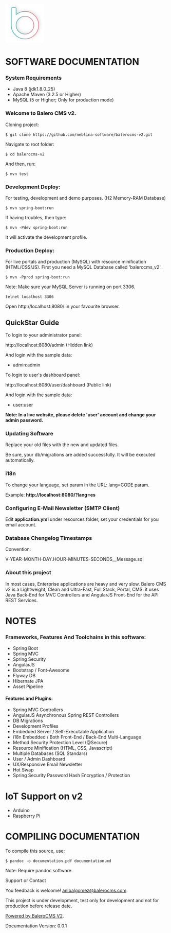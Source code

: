 ![BaleroCMS v2](images/logo.png)

SOFTWARE DOCUMENTATION
======================

### System Requirements

* Java 8 (jdk1.8.0_25)
* Apache Maven (3.2.5 or Higher)
* MySQL (5 or Higher; Only for production mode)

### Welcome to Balero CMS v2.

Cloning project:

    $ git clone https://github.com/neblina-software/balerocms-v2.git

Navigate to root folder:

    $ cd balerocms-v2

And then, run:

    $ mvn test
    
### Development Deploy:

For testing, development and demo purposes. (H2 Memory-RAM Database)

    $ mvn spring-boot:run

If having troubles, then type:

    $ mvn -Pdev spring-boot:run

It will activate the development profile.
    
### Production Deploy:

For live portals and production (MySQL) with resource minification (HTML/CSS/JS).
First you need a MySQL Database called 'balerocms_v2'.

    $ mvn -Pprod spring-boot:run
    
Note: Make sure your MySQL Server is running on port 3306.

    telnet localhost 3306
    
Open http://localhost:8080/ in your favourite browser.

## QuickStar Guide

To login to your administrator panel:

http://localhost:8080/admin (Hidden link)

And login with the sample data:

* admin:admin

To login to user's dashboard panel:

http://localhost:8080/user/dashboard (Public link)

And login with the sample data:

* user:user

**Note: In a live website, please delete 'user' account and change your admin password.**

### Updating Software

Replace your old files with the new and updated files.

Be sure, your db/migrations are added successfully. It will be executed automatically.

### i18n

To change your language, set param in the URL: lang=CODE param.

Example: **http://localhost:8080/?lang=es**

### Configuring E-Mail Newsletter (SMTP Client)

Edit **application.yml** under resources folder, set your credentials
for you email account.

### Database Chengelog Timestamps

Convention:

V-YEAR-MONTH-DAY.HOUR-MINUTES-SECONDS__Message.sql

### About this project

In most cases, Enterprise applications are heavy and very slow. Balero CMS v2
is a Lightweight, Clean and Ultra-Fast, Full Stack, Portal, CMS. it uses Java Back-End for MVC Controllers and AngularJS Front-End for the API REST Services.

NOTES
=====

### Frameworks, Features And Toolchains in this software: 

* Spring Boot
* Spring MVC
* Spring Security
* AngularJS
* Bootstrap / Font-Awesome
* Flyway DB
* Hibernate JPA
* Asset Pipeline


#### Features and Plugins: 

* Spring MVC Controllers
* AngularJS Asynchronous Spring REST Controllers
* DB Migrations
* Development Profiles
* Embedded Server / Self-Executable Application
* i18n Embedded / Both Front-End / Back-End Multi-Language
* Method Security Protection Level (@Secure)
* Resource Minification (HTML, CSS, Javascript)
* Multiple Databases (SQL Standars)
* User / Admin Dashboard
* UX/Responsive Email Newsletter
* Hot Swap
* Spring Security Password Hash Encryption / Protection

IoT Support on v2
=================

* Arduino
* Raspberry Pi

COMPILING DOCUMENTATION
=======================

To compile this source, use:

    $ pandoc -o documentation.pdf documentation.md
    
Note: Require pandoc software.

Support or Contact

You feedback is welcome! anibalgomez@balerocms.com.

This project is under development, test only for development and not for production before release date.

[Powered by BaleroCMS V2](http://balerocms.com/).

Documentation Version: 0.0.1